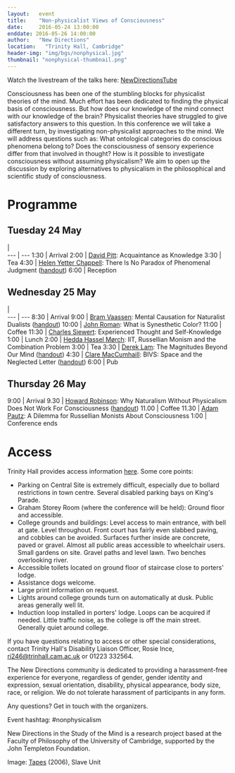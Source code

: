 ```yaml
---
layout:   event
title:    "Non-physicalist Views of Consciousness"
date:     2016-05-24 13:00:00
enddate: 2016-05-26 14:00:00
author:   "New Directions"
location:	"Trinity Hall, Cambridge"
header-img: "img/bgs/nonphysical.jpg"
thumbnail: "nonphysical-thumbnail.png"
---
```


Watch the livestream of the talks here: <a href="https://www.youtube.com/playlist?list=PLAYwOkGwOE41PwbfPljEVi_LHBqWt_wuV" target="_blank">NewDirectionsTube</a>

Consciousness has been one of the stumbling blocks for physicalist theories of the mind. Much effort has been dedicated to finding the physical basis of consciousness. But how does our knowledge of the mind connect with our knowledge of the brain? Physicalist theories have struggled to give satisfactory answers to this question. In this conference we will take a different turn, by investigating non-physicalist approaches to the mind. We will address questions such as: What ontological categories do conscious phenomena belong to? Does the consciousness of sensory experience differ from that involved in thought? How is it possible to investigate consciousness without assuming physicalism? We aim to open up the discussion by exploring alternatives to physicalism in the philosophical and scientific study of consciousness.

 
# Programme

## Tuesday 24 May

  |  
--- | --- 
1:30 | Arrival 
2:00 | <a href="http://web.calstatela.edu/faculty/dpitt/" target="_blank">David Pitt</a>: Acquaintance as Knowledge
3:30 | Tea
4:30 | <a href="http://yetterchappell.net/Helen/" target="_blank">Helen Yetter Chappell</a>: There Is No Paradox of Phenomenal Judgment (<a href="{{ site.baseurl }}/pdfs/handout_yetterchappell.pdf">handout</a>)
6:00 | Reception

## Wednesday 25 May 

 |  
--- | --- 
8:30 | Arrival
9:00 | <a href="http://www.umu.se/sok/english/staff-directory?uid=brva0002&guiseId=246769&orgId=4864cb4234d0bf7c77c65d7f78ffca7ecaf285c7&depId=fd07f6b0985c3309cf2eb9a689fab86cd30c028a&name=Bram%20Vaassen" target="_blank">Bram Vaassen</a>: Mental Causation for Naturalist Dualists (<a href="{{ site.baseurl }}/pdfs/handout_vaassen.pdf">handout</a>)
10:00 | <a href="http://www.humanities.mcmaster.ca/~philos/people/grad.php" target="_blank">John Roman</a>: What is Synesthetic Color?
11:00 | Coffee
11:30 | <a href="http://charlessiewert.com/" target="_blank">Charles Siewert</a>: Experienced Thought and Self-Knowledge
1:00 | Lunch
2:00 | <a href="https://heddahasselmorch.wordpress.com/" target="_blank">Hedda Hassel Mørch</a>: IIT, Russellian Monism and the Combination Problem
3:00 | Tea
3:30 | <a href="https://virginia.academia.edu/DerekLam" target="_blank">Derek Lam</a>: The Magnitudes Beyond Our Mind (<a href="{{ site.baseurl }}/pdfs/handout_lam.pdf">handout</a>)
4:30 | <a href="https://www.dur.ac.uk/philosophy/staff/?id=11902" target="_blank">Clare MacCumhaill</a>: BIVS: Space and the Neglected Letter (<a href="{{ site.baseurl }}/pdfs/handout_maccumhaill.pdf">handout</a>)
6:00 | Pub

## Thursday 26 May

9:00 | Arrival
9.30 | <a href="https://people.ceu.edu/howard_robinson" target="_blank">Howard Robinson</a>: Why Naturalism Without Physicalism Does Not Work For Consciousness (<a href="{{ site.baseurl }}/pdfs/handout_robinson.pdf">handout</a>)
11.00 | Coffee
11.30 | <a href="https://www.brown.edu/academics/philosophy/index.php?q=adam-pautz" target="_blank">Adam Pautz</a>: A Dilemma for Russellian Monists About Consciousness
1:00 | Conference ends
 
# Access

Trinity Hall provides access information <a href="http://www.trinhall.cam.ac.uk/prospective-students/life/support/detail.asp?ItemID=1668" target="_blank">here</a>. Some core points:

- Parking on Central Site is extremely difficult, especially due to bollard restrictions in town centre. Several disabled parking bays on King's Parade.
- Graham Storey Room (where the conference will be held): Ground floor and accessible.
- College grounds and buildings: Level access to main entrance, with bell at gate. Level throughout. Front court has fairly even slabbed paving, and cobbles can be avoided. Surfaces further inside are concrete, paved or gravel. Almost all public areas accessible to wheelchair users. Small gardens on site. Gravel paths and level lawn. Two benches overlooking river.
- Accessible toilets located on ground floor of staircase close to porters' lodge.
- Assistance dogs welcome.
- Large print information on request.
- Lights around college grounds turn on automatically at dusk. Public areas generally well lit.
- Induction loop installed in porters' lodge. Loops can be acquired if needed. Little traffic noise, as the college is off the main street. Generally quiet around college.

If you have questions relating to access or other special considerations, contact Trinity Hall's Disability Liaison Officer, Rosie Ince, ri246@trinhall.cam.ac.uk or 01223 332564.

The New Directions community is dedicated to providing a harassment-free experience for everyone, regardless of gender, gender identity and expression, sexual orientation, disability, physical appearance, body size, race, or religion. We do not tolerate harassment of participants in any form.

Any questions? Get in touch with the organizers.

Event hashtag: #nonphysicalism

New Directions in the Study of the Mind is a research project based at the Faculty of Philosophy of the University of Cambridge, supported by the John Templeton Foundation.



<span class="caption text-muted">Image: 
<a href="https://www.flickr.com/photos/gracinhamarco/141758455/in/photolist-dwxRi-qjNmsC-7BYLJE-4Fh1jr-rXVsmD-5hBQus-6t9r2w-4FfM2d-6heQo3-aAfUdx-2FWinE-qrtdR3-eMEQi-6ceJHy-6ev2nv-jimmmQ-5TBow9-mWB28v-6sbTst-hJbKir-Bbt-b58Bpt-67oqZR-oqjCfY-7i6PVE-eHoXh-YzvQm-kVZH6Z-4FmejG-2TjeD-7FiVAQ-4SpiXf-865Xmr-ch9pBY-FsPan-2mDtZ7-pSDic3-e2rWt5-ajrAeQ-aAmzNz-8tzsvv-dMnpd1-8J8Sdg-dZ2ekz-8gQ1j7-5tDYyZ-cyqEyy-tx6NRz-CfLEPD-qcTtEU" target="_blank">Tapes</a> (2006), 
Slave Unit</span>
